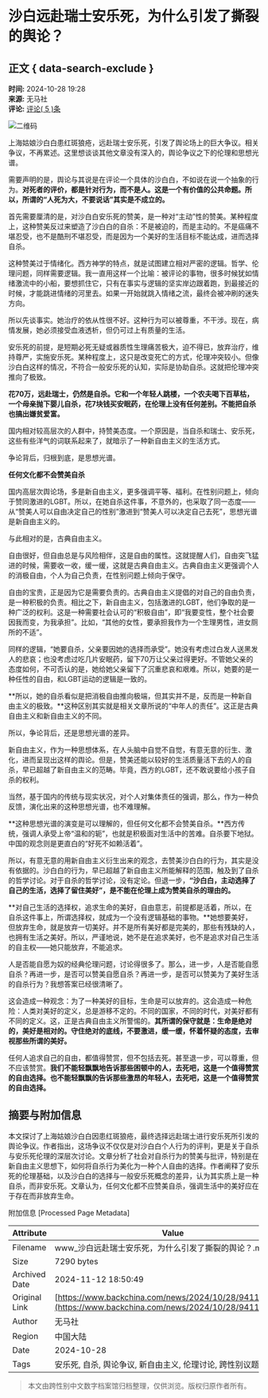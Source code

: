 # 沙白远赴瑞士安乐死，为什么引发了撕裂的舆论？

## 正文 { data-search-exclude }


**时间:** 2024-10-28 19:28  
**来源:** 无马社  
**评论:** [评论( 5 )条](https://www.backchina.com/news/2024/10/28/941155.html)  

![二维码](https://quickchart.io/chart?cht=qr&chs=75x75&chl=https://www.backchina.com/news/2024/10/28/941155.html)

上海姑娘沙白白患红斑狼疮，远赴瑞士安乐死，引发了舆论场上的巨大争议。相关争议，不再累述。这里想谈谈其他文章没有深入的，舆论争议之下的伦理和思想光谱。

需要声明的是，舆论与其说是在评论一个具体的沙白白，不如说在说一个抽象的行为。**对死者的评价，都是针对行为，而不是人。这是一个有价值的公共命题。所以，所谓的“人死为大，不要说话”其实是不成立的。**

首先需要厘清的是，对沙白白安乐死的赞美，是一种对“主动”性的赞美。某种程度上，这种赞美反过来塑造了沙白白的自杀：不是被迫的，而是主动的。不是癌痛不堪忍受，也不是酷刑不堪忍受，而是因为一个美好的生活目标不能达成，进而选择自杀。

这种赞美过于情绪化。西方神学的特点，就是试图建立相对严密的逻辑。哲学、伦理问题，同样需要逻辑。我一直用这样一个比喻：被评论的事物，很多时候犹如情绪激流中的小船，要想抓住它，只有在事实与逻辑的坚实岸边跟着跑，到最接近的时候，才能跳进情绪的河里去。如果一开始就跳入情绪之流，最终会被冲刷的迷失方向。

所以先谈事实。她治疗的依从性很不好。这种行为可以被尊重，不干涉。现在，病情发展，她必须接受血液透析，但仍可过上有质量的生活。

安乐死的前提，是短期必死无疑或器质性生理痛苦极大，迫不得已，放弃治疗，维持尊严，实施安乐死。某种程度上，这只是改变死亡的方式，伦理冲突较小。但像沙白白这样的情况，不符合一般安乐死的认知，实际是协助自杀。这就把伦理冲突推向了极致。

**花70万，远赴瑞士，仍然是自杀。它和一个年轻人跳楼，一个农夫喝下百草枯，一个母亲抛下婴儿自杀，花7块钱买安眠药，在伦理上没有任何差别。不能把自杀也搞出嫌贫爱富。**

国内相对较高层次的人群中，持赞美态度。一个原因是，当自杀和瑞士、安乐死，这些有些洋气的词联系起来了，就暗示了一种新自由主义的生活方式。

争论背后，归根到底，是思想光谱。

**任何文化都不会赞美自杀**

国内高层次舆论场，多是新自由主义，更多强调平等、福利。在性别问题上，倾向于赞同激进的LGBT。所以，在她自杀这件事，不意外的，也采取了同一态度——从“赞美人可以自由决定自己的性别”激进到“赞美人可以决定自己去死”，思想光谱是新自由主义的。

与此相对的是，古典自由主义。

自由很好，但自由总是与风险相伴，这是自由的属性。这就提醒人们，自由突飞猛进的时候，需要收一收，缓一缓，这就是古典自由主义。古典自由主义更强调个人的消极自由，个人为自己负责，在性别问题上倾向于保守。

自由的宝贵，正是因为它是需要负责的。古典自由主义提倡的对自己的自由负责，是一种积极的负责。相比之下，新自由主义，包括激进的LGBT，他们争取的是一种广泛的权利。这是一种需要社会认可的“积极自由”，即“我要变性，整个社会要因我而变，为我承担”。比如，“其他的女性，要承担我作为一个生理男性，进女厕所的不适”。

同样的逻辑，“她要自杀，父亲要因她的选择而承受”。她没有考虑过白发人送黑发人的悲哀；也没考虑过吃几片安眠药，留下70万让父亲过得更好。不管她父亲的态度如何，不可否认的是，她给她父亲留下了沉重悲哀和艰难。所以，她要的是一种任性的自由，和LGBT运动的逻辑是一致的。

**所以，她的自杀看似是把消极自由推向极端，但其实并不是，反而是一种新自由主义的极致。**这种区别其实就是相关文章所说的“中年人的责任”。这正是古典自由主义和新自由主义的不同。

所以，争论背后，还是思想光谱的差异。

新自由主义，作为一种思想体系，在人头脑中自觉不自觉，有意无意的衍生、激化，进而呈现出这样的舆论。但是，赞美还能以较好的生活质量活下去的人的自杀，早已超越了新自由主义的范畴。毕竟，西方的LGBT，还不敢说要给小孩子自杀的权利。

当然，基于国内的传统与现实状况，对个人对集体责任的强调，那么，作为一种负反馈，演化出来的这种思想光谱，也不难理解。

**这种思想光谱的演变是可以理解的，但任何文化都不会赞美自杀。**西方传统，强调人承受上帝“温和的轭”，也就是积极面对生活中的苦难。自杀要下地狱。中国的观念则是更直白的“好死不如赖活着”。

所以，有意无意的用新自由主义衍生出来的观念，去赞美沙白白的行为，其实是没有依据的。沙白白的行为，早已超越了新自由主义所能解释的范围，触及到了自杀的哲学讨论。对于自杀的哲学讨论，没有定论。但退一步，**“沙白白，主动选择了自己的生活，选择了留住美好”，是不能在伦理上成为赞美自杀的理由的。**

**对自己生活的选择权，追求生命的美好，自由意志，前提都是活着，所以，在自杀这件事上，所谓选择权，就成为一个没有逻辑基础的事物。**她想要美好，但放弃生命，就是放弃一切美好。并不是所有美好都是完美的，那些有残缺的人，也拥有生活之美好。所以，严谨地说，她不是在追求美好，也不是追求对自己生活的自主权——她只能放弃，不能追求。

人是否能自愿为奴的经典伦理问题，讨论得很多了。那么，进一步，人是否能自愿自杀？再进一步，是否可以赞美自愿自杀？再进一步，是否可以赞美为了美好生活的自杀行为？我想答案已经很清晰了。

这会造成一种观念：为了一种美好的目标，生命是可以放弃的。这会造成一种危险：人类对美好的定义，总是游移不定的。不同的国家，不同的时代，对美好都有不同的定义。这，正是古典自由主义所警惕的。**其所谓的保守就是：生命是绝对的，美好是相对的。守住绝对的底线，不要激进，缓一缓，怀着怀疑的态度，去审视那些所谓的美好。**

任何人追求自己的自由，都值得赞赏，但不包括去死。甚至退一步，可以尊重，但不应该赞赏。**我们不能轻飘飘地告诉那些困顿中的人，去死吧，这是一个值得赞赏的自由选择。也不能轻飘飘的告诉那些激昂的年轻人，去死吧，这是一个值得赞赏的自由选择。**

## 摘要与附加信息

<!-- tcd_abstract -->
本文探讨了上海姑娘沙白白因患红斑狼疮，最终选择远赴瑞士进行安乐死所引发的舆论争议。作者指出，这场争议不仅仅是对沙白白个人行为的评判，更是关于自杀与安乐死伦理的深层次讨论。文章分析了社会对自杀行为的赞美与批评，特别是在新自由主义思想下，如何将自杀行为美化为一种个人自由的选择。作者阐释了安乐死的伦理基础，以及沙白白的选择与一般安乐死概念的差异，认为其实质上是一种自杀，而非安乐死。文章认为，任何文化都不应赞美自杀，强调生活中的美好应在于存在而非放弃生命。
<!-- tcd_abstract_end -->

附加信息 [Processed Page Metadata]

| Attribute       | Value                                  |
|-----------------|----------------------------------------|
| Filename        | www_沙白远赴瑞士安乐死，为什么引发了撕裂的舆论？.md                             |
| Size            | 7290 bytes                           |
| Archived Date   | 2024-11-12 18:50:49                             |
| Original Link   | [https://www.backchina.com/news/2024/10/28/941155.html](https://www.backchina.com/news/2024/10/28/941155.html)                       |
| Author          | 无马社                               |
| Region          | 中国大陆                               |
| Date            | 2024-10-28                                 |
| Tags            | 安乐死, 自杀, 舆论争议, 新自由主义, 伦理讨论, 跨性别议题                                 |
>
> 本文由跨性别中文数字档案馆归档整理，仅供浏览。版权归原作者所有。
>